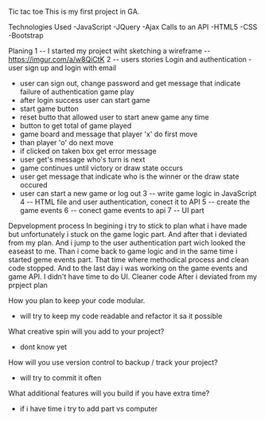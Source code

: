 Tic tac toe
This is my first project in GA.

Technologies Used
-JavaScript
-JQuery
-Ajax Calls to an API
-HTML5
-CSS
-Bootstrap

Planing
1 -- I started my project wiht sketching a wireframe -- https://imgur.com/a/w8QiCtK
2 -- users stories
Login and authentication
  -user sign up and login with email
  - user can sign out, change password and  get message that indicate failure of authentication
game play
  - after login success user can start game
  - start game button
  - reset butto that allowed user to start anew game any time
  - button to get total of game played
  - game board and message that player 'x' do first move
  - than player 'o' do next move
  - if clicked on taken box get error message
  -  user get's message who's turn is next
  - game continues until victory or draw state occurs
  - user get message that indicate who is the winner or the draw state occured
  - user can start a new game or log out
3 -- write game logic in JavaScript
4 -- HTML file and user authentication, conect it to API
5 -- create the game events
6 -- conect game events to api
7 -- UI part

Depvelopment process
In begining i try to stick to plan what i have made but unfortunately  i stuck on the game logic part.
And after that i deviated from my plan. And i jump to the user authentication part wich looked the easeast
to me.
Than i come back to game logic and in the same time i started geme events part. That time where methodical process and clean code stopped. And to the last day i was working on the game events and game API.
I didn't have time to do UI.
Cleaner code
After i deviated from my prpject plan  




How you plan to keep your code modular.
 - will try to keep my code readable and refactor it sa it possible

What creative spin will you add to your project?
- dont know yet

How will you use version control to backup / track your project?
- will try to commit it often

What additional features will you build if you have extra time?
- if i have time i try to add part vs computer
